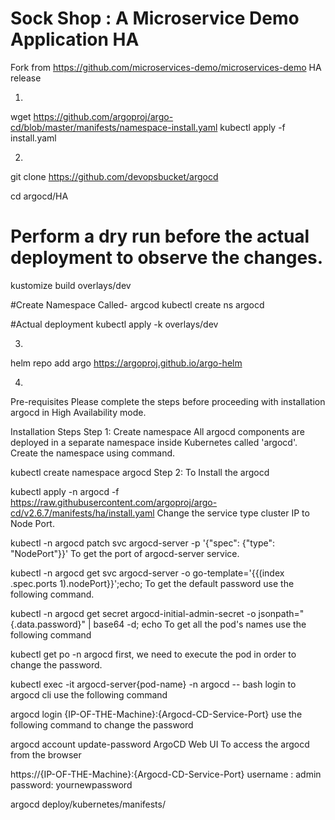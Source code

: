 # Sock Shop : A Microservice Demo Application HA

Fork from https://github.com/microservices-demo/microservices-demo
HA release

1.
wget https://github.com/argoproj/argo-cd/blob/master/manifests/namespace-install.yaml
kubectl apply -f install.yaml

2.
git clone https://github.com/devopsbucket/argocd

cd argocd/HA

# Perform a dry run before the actual deployment to observe the changes.
kustomize build overlays/dev

#Create Namespace Called- argcod
kubectl create ns argocd

#Actual deployment
kubectl apply -k overlays/dev


3.
helm repo add argo https://argoproj.github.io/argo-helm

4.
Pre-requisites
Please complete the steps before proceeding with installation argocd  in High Availability mode.



Installation Steps
Step 1: Create namespace
All argocd components are deployed in a separate namespace inside Kubernetes called 'argocd'. Create the namespace using command.

kubectl create namespace argocd
Step 2: To Install the argocd


kubectl apply -n argocd -f https://raw.githubusercontent.com/argoproj/argo-cd/v2.6.7/manifests/ha/install.yaml
Change the service type cluster IP to Node Port.

kubectl -n argocd patch svc argocd-server -p '{"spec": {"type": "NodePort"}}'
To get the port of argocd-server service.

kubectl -n argocd  get svc argocd-server  -o go-template='{{(index .spec.ports 1).nodePort}}';echo;
To get the default password use the following command.

kubectl -n argocd get secret argocd-initial-admin-secret -o jsonpath="{.data.password}" | base64 -d; echo
To get all the pod's names use the following command

kubectl get po -n argocd
first, we need to execute the pod in order to change the password.

kubectl exec -it argocd-server{pod-name}  -n argocd -- bash
login to argocd cli use the following command

argocd login {IP-OF-THE-Machine}:{Argocd-CD-Service-Port}
use the following command to change the password

argocd account update-password
ArgoCD Web UI
To access the argocd from the browser

https://{IP-OF-THE-Machine}:{Argocd-CD-Service-Port}
username : admin
password: yournewpassword

argocd
deploy/kubernetes/manifests/
